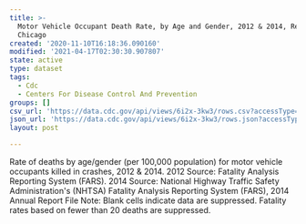 ```yaml
---
title: >-
  Motor Vehicle Occupant Death Rate, by Age and Gender, 2012 & 2014, Region 5 -
  Chicago
created: '2020-11-10T16:18:36.090160'
modified: '2021-04-17T02:30:30.907807'
state: active
type: dataset
tags:
  - Cdc
  - Centers For Disease Control And Prevention
groups: []
csv_url: 'https://data.cdc.gov/api/views/6i2x-3kw3/rows.csv?accessType=DOWNLOAD'
json_url: 'https://data.cdc.gov/api/views/6i2x-3kw3/rows.json?accessType=DOWNLOAD'
layout: post

---
```

Rate of deaths by age/gender (per 100,000 population) for motor vehicle occupants killed in crashes, 2012 & 2014. 2012 Source: Fatality Analysis Reporting System (FARS). 2014 Source: National Highway Traffic Safety Administration's (NHTSA) Fatality Analysis Reporting System (FARS), 2014 Annual Report File Note: Blank cells indicate data are suppressed. Fatality rates based on fewer than 20 deaths are suppressed.

